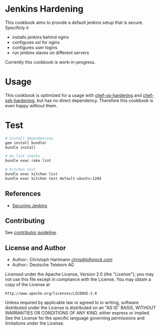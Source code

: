 # Jenkins Hardening

This cookbook aims to provide a default jenkins setup that is secure. Specificly it 

- installs jenkins behind nginx
- configures ssl for nginx
- configures user logins
- run jenkins slaves on different servers

Currently this cookbook is work-in-progress.

# Usage

This cookbook is optimized for a usage with [chef-os-hardening](https://github.com/TelekomLabs/chef-os-hardening) and [chef-ssh-hardening](https://github.com/TelekomLabs/chef-ssh-hardening), but has no direct dependency. Therefore this cookbook is even happy without them.

# Test

```bash
# Install dependencies
gem install bundler
bundle install

# Do lint checks
bundle exec rake lint

# Kitchen test
bundle exec kitchen list
bundle exec kitchen test default-ubuntu-1204 

```

## References

- [Securing Jenkins](http://slideshare.net/cloudbees/securing-jenkins)

## Contributing

See [contributor guideline](CONTRIBUTING.md).

## License and Author

* Author:: Christoph Hartmann <chris@lollyrock.com>
* Author:: Deutsche Telekom AG

Licensed under the Apache License, Version 2.0 (the "License");
you may not use this file except in compliance with the License.
You may obtain a copy of the License at

    http://www.apache.org/licenses/LICENSE-2.0

Unless required by applicable law or agreed to in writing, software
distributed under the License is distributed on an "AS IS" BASIS,
WITHOUT WARRANTIES OR CONDITIONS OF ANY KIND, either express or implied.
See the License for the specific language governing permissions and
limitations under the License.